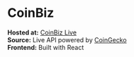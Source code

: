 # CoinBiz

**Hosted at:** [CoinBiz Live](https://coinbiz-8g90.onrender.com/)  
**Source:** Live API powered by [CoinGecko](https://www.coingecko.com/)  
**Frontend:** Built with React
